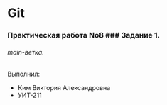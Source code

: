 # Git
### Практическая работа No8 ### Задание 1.
###### main-ветка.
Выполнил:
* Ким Виктория Александровна
* УИТ-211
